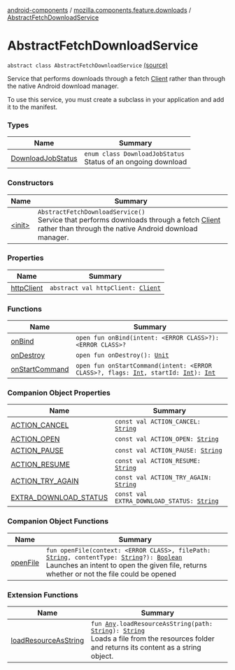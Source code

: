 [android-components](../../index.md) / [mozilla.components.feature.downloads](../index.md) / [AbstractFetchDownloadService](./index.md)

# AbstractFetchDownloadService

`abstract class AbstractFetchDownloadService` [(source)](https://github.com/mozilla-mobile/android-components/blob/master/components/feature/downloads/src/main/java/mozilla/components/feature/downloads/AbstractFetchDownloadService.kt#L62)

Service that performs downloads through a fetch [Client](../../mozilla.components.concept.fetch/-client/index.md) rather than through the native
Android download manager.

To use this service, you must create a subclass in your application and add it to the manifest.

### Types

| Name | Summary |
|---|---|
| [DownloadJobStatus](-download-job-status/index.md) | `enum class DownloadJobStatus`<br>Status of an ongoing download |

### Constructors

| Name | Summary |
|---|---|
| [&lt;init&gt;](-init-.md) | `AbstractFetchDownloadService()`<br>Service that performs downloads through a fetch [Client](../../mozilla.components.concept.fetch/-client/index.md) rather than through the native Android download manager. |

### Properties

| Name | Summary |
|---|---|
| [httpClient](http-client.md) | `abstract val httpClient: `[`Client`](../../mozilla.components.concept.fetch/-client/index.md) |

### Functions

| Name | Summary |
|---|---|
| [onBind](on-bind.md) | `open fun onBind(intent: <ERROR CLASS>?): <ERROR CLASS>?` |
| [onDestroy](on-destroy.md) | `open fun onDestroy(): `[`Unit`](https://kotlinlang.org/api/latest/jvm/stdlib/kotlin/-unit/index.html) |
| [onStartCommand](on-start-command.md) | `open fun onStartCommand(intent: <ERROR CLASS>?, flags: `[`Int`](https://kotlinlang.org/api/latest/jvm/stdlib/kotlin/-int/index.html)`, startId: `[`Int`](https://kotlinlang.org/api/latest/jvm/stdlib/kotlin/-int/index.html)`): `[`Int`](https://kotlinlang.org/api/latest/jvm/stdlib/kotlin/-int/index.html) |

### Companion Object Properties

| Name | Summary |
|---|---|
| [ACTION_CANCEL](-a-c-t-i-o-n_-c-a-n-c-e-l.md) | `const val ACTION_CANCEL: `[`String`](https://kotlinlang.org/api/latest/jvm/stdlib/kotlin/-string/index.html) |
| [ACTION_OPEN](-a-c-t-i-o-n_-o-p-e-n.md) | `const val ACTION_OPEN: `[`String`](https://kotlinlang.org/api/latest/jvm/stdlib/kotlin/-string/index.html) |
| [ACTION_PAUSE](-a-c-t-i-o-n_-p-a-u-s-e.md) | `const val ACTION_PAUSE: `[`String`](https://kotlinlang.org/api/latest/jvm/stdlib/kotlin/-string/index.html) |
| [ACTION_RESUME](-a-c-t-i-o-n_-r-e-s-u-m-e.md) | `const val ACTION_RESUME: `[`String`](https://kotlinlang.org/api/latest/jvm/stdlib/kotlin/-string/index.html) |
| [ACTION_TRY_AGAIN](-a-c-t-i-o-n_-t-r-y_-a-g-a-i-n.md) | `const val ACTION_TRY_AGAIN: `[`String`](https://kotlinlang.org/api/latest/jvm/stdlib/kotlin/-string/index.html) |
| [EXTRA_DOWNLOAD_STATUS](-e-x-t-r-a_-d-o-w-n-l-o-a-d_-s-t-a-t-u-s.md) | `const val EXTRA_DOWNLOAD_STATUS: `[`String`](https://kotlinlang.org/api/latest/jvm/stdlib/kotlin/-string/index.html) |

### Companion Object Functions

| Name | Summary |
|---|---|
| [openFile](open-file.md) | `fun openFile(context: <ERROR CLASS>, filePath: `[`String`](https://kotlinlang.org/api/latest/jvm/stdlib/kotlin/-string/index.html)`, contentType: `[`String`](https://kotlinlang.org/api/latest/jvm/stdlib/kotlin/-string/index.html)`?): `[`Boolean`](https://kotlinlang.org/api/latest/jvm/stdlib/kotlin/-boolean/index.html)<br>Launches an intent to open the given file, returns whether or not the file could be opened |

### Extension Functions

| Name | Summary |
|---|---|
| [loadResourceAsString](../../mozilla.components.support.test.file/kotlin.-any/load-resource-as-string.md) | `fun `[`Any`](https://kotlinlang.org/api/latest/jvm/stdlib/kotlin/-any/index.html)`.loadResourceAsString(path: `[`String`](https://kotlinlang.org/api/latest/jvm/stdlib/kotlin/-string/index.html)`): `[`String`](https://kotlinlang.org/api/latest/jvm/stdlib/kotlin/-string/index.html)<br>Loads a file from the resources folder and returns its content as a string object. |
